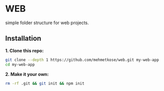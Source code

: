 # WEB

simple folder structure for web projects.


## Installation

**1. Clone this repo:**

```sh
git clone --depth 1 https://github.com/mehmetkose/web.git my-web-app
cd my-web-app
```


**2. Make it your own:**

```sh
rm -rf .git && git init && npm init
```


